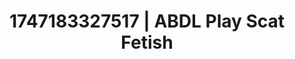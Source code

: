 ---
categories:
- Punk lovers
- Candlelit scenes
- E-girl erotica
- Pillow talk
- Erotic hair pulling
image: /assets/images/1747183327517.webp
layout: post
seo:
  description: Featured content with sensual ABDL Play, Scat Fetish. HD images available.
  keywords: ABDL Play, Scat Fetish
  og_image: /assets/images/1747183327517.webp
  schema_type: VisualArtwork
tags:
- ABDL Play
- Scat Fetish
- '#1747183327517'
title: 1747183327517 | ABDL Play Scat Fetish
---